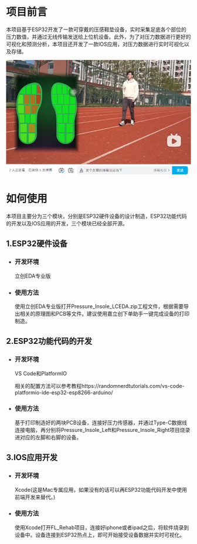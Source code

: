 # 项目前言

本项目基于ESP32开发了一款可穿戴的压感鞋垫设备，实时采集足底各个部位的压力数值，并通过无线传输发送给上位机设备。此外，为了对压力数据进行更好的可视化和预测分析，本项目还开发了一款IOS应用，对压力数据进行实时可视化以及存储。

[![](vid_bilibili.png)](https://www.bilibili.com/video/BV1yG4y1c7Fs/?spm_id_from=333.999.0.0&vd_source=e9b2cd66e80e8296b21ab63143f4d8aa)

# 如何使用

本项目主要分为三个模块，分别是ESP32硬件设备的设计制造，ESP32功能代码的开发以及IOS应用的开发，三个模块已经全部开源。

## 1.ESP32硬件设备

- ### 开发环境

  立创EDA专业版

- ### 使用方法

  使用立创EDA专业版打开Pressure_Insole_LCEDA.zip工程文件，根据需要导出相关的原理图和PCB等文件。建议使用嘉立创下单助手一键完成设备的打印制造。

## 2.ESP32功能代码的开发

- ### 开发环境

  VS Code和PlatformIO

  相关的配置方法可以参考教程https://randomnerdtutorials.com/vs-code-platformio-ide-esp32-esp8266-arduino/

- ### 使用方法

  基于打印制造好的两块PCB设备，连接好压力传感器，并通过Type-C数据线连接电脑，再分别将Pressure_Insole_Left和Pressure_Insole_Right项目烧录进对应的左脚和右脚的设备。

## 3.IOS应用开发

- ### 开发环境

  Xcode(这是Mac专属应用，如果没有的话可以再ESP32功能代码开发中使用前端开发来替代。)

- ### 使用方法

  使用Xcode打开FL_Rehab项目，连接好iphone或者ipad之后，将软件烧录到设备中。设备连接到ESP32热点上，即可开始接受设备数据并实时可视化。

